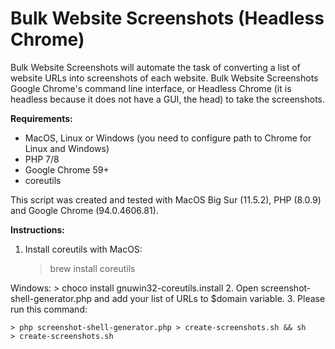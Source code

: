 # Bulk Website Screenshots (Headless Chrome)
Bulk Website Screenshots will automate the task of converting a list of website URLs into screenshots of each website. Bulk Website Screenshots Google Chrome's command line interface, or Headless Chrome (it is headless because it does not have a GUI, the head) to take the screenshots.

**Requirements:**
 * MacOS, Linux or Windows (you need to configure path to Chrome for Linux and Windows)
  * PHP 7/8
  * Google Chrome 59+
  * coreutils

This script was created and tested with MacOS Big Sur (11.5.2), PHP (8.0.9) and Google Chrome (94.0.4606.81).

**Instructions:**

 1. Install coreutils with
    MacOS:
    > brew install coreutils
    
 Windows:
    > choco install gnuwin32-coreutils.install
 2. Open screenshot-shell-generator.php and add your list of URLs to $domain variable.
 3. Please run this command:

    > php screenshot-shell-generator.php > create-screenshots.sh && sh
    > create-screenshots.sh
